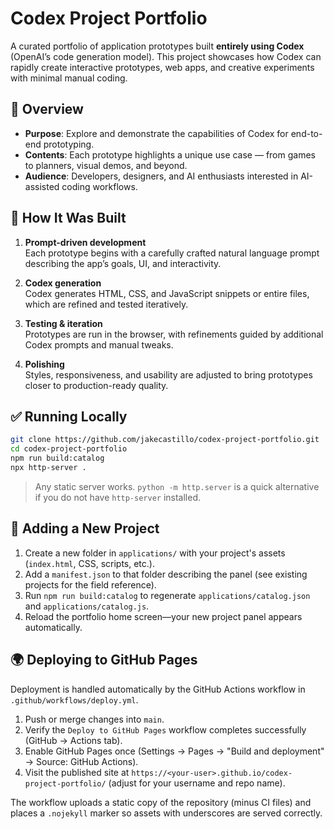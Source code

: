 # Codex Project Portfolio

A curated portfolio of application prototypes built **entirely using Codex** (OpenAI’s code generation model). This project showcases how Codex can rapidly create interactive prototypes, web apps, and creative experiments with minimal manual coding.

## 🚀 Overview

- **Purpose**: Explore and demonstrate the capabilities of Codex for end-to-end prototyping.  
- **Contents**: Each prototype highlights a unique use case — from games to planners, visual demos, and beyond.  
- **Audience**: Developers, designers, and AI enthusiasts interested in AI-assisted coding workflows.

## 🧠 How It Was Built

1. **Prompt-driven development**  
   Each prototype begins with a carefully crafted natural language prompt describing the app’s goals, UI, and interactivity.

2. **Codex generation**  
   Codex generates HTML, CSS, and JavaScript snippets or entire files, which are refined and tested iteratively.

3. **Testing & iteration**  
   Prototypes are run in the browser, with refinements guided by additional Codex prompts and manual tweaks.

4. **Polishing**  
   Styles, responsiveness, and usability are adjusted to bring prototypes closer to production-ready quality.

## ✅ Running Locally

```bash
git clone https://github.com/jakecastillo/codex-project-portfolio.git
cd codex-project-portfolio
npm run build:catalog
npx http-server .
```

> Any static server works. `python -m http.server` is a quick alternative if you do not have `http-server` installed.

## 🧱 Adding a New Project

1. Create a new folder in `applications/` with your project's assets (`index.html`, CSS, scripts, etc.).
2. Add a `manifest.json` to that folder describing the panel (see existing projects for the field reference).
3. Run `npm run build:catalog` to regenerate `applications/catalog.json` and `applications/catalog.js`.
4. Reload the portfolio home screen—your new project panel appears automatically.

## 🌍 Deploying to GitHub Pages

Deployment is handled automatically by the GitHub Actions workflow in `.github/workflows/deploy.yml`.

1. Push or merge changes into `main`.
2. Verify the `Deploy to GitHub Pages` workflow completes successfully (GitHub → Actions tab).
3. Enable GitHub Pages once (Settings → Pages → "Build and deployment" → Source: GitHub Actions).
4. Visit the published site at `https://<your-user>.github.io/codex-project-portfolio/` (adjust for your username and repo name).

The workflow uploads a static copy of the repository (minus CI files) and places a `.nojekyll` marker so assets with underscores are served correctly.
